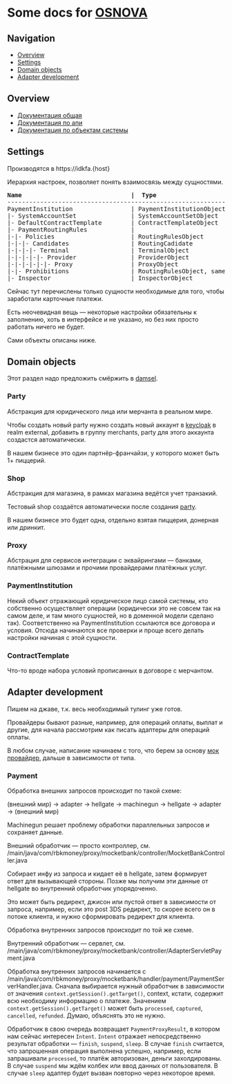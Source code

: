 # Some docs for [OSNOVA](https://rbk.money/osnova/)

## Navigation

- [Overview](#overview)
- [Settings](#settings)
- [Domain objects](#domain-objects)
- [Adapter development](#adapter-development)

## Overview

- [Документация общая](https://rbk.money/osnova/)
- [Документация по апи](https://developer.rbk.money/api/)
- [Документация по объектам системы](https://github.com/rbkmoney/damsel/)

## Settings

Производятся в https://idkfa.{host}

Иерархия настроек, позволяет понять взаимосвязь между сущностями.

<pre>
<b>Name                              |  Type</b>
------------------------------------------------------------------------------
PaymentInstitution                | PaymentInstitutionObject
|- SystemAccountSet               | SystemAccountSetObject
|- DefaultContractTemplate        | ContractTemplateObject
|- PaymentRoutingRules            | 
|-|- Policies                     | RoutingRulesObject
|-|-|- Candidates                 | RoutingCadidate
|-|-|-|- Terminal                 | TerminalObject
|-|-|-|-|- Provider               | ProviderObject
|-|-|-|-|-|- Proxy                | ProxyObject
|-|- Prohibitions                 | RoutingRulesObject, same as policies
|- Inspector                      | InspectorObject
</pre>

Сейчас тут перечислены только сущности необходимые для того, чтобы заработали карточные платежи.

Есть неочевидная вещь — некоторые настройки обязательны к заполнению, хоть в интерфейсе и не указано, но без них просто работать ничего не будет.

Сами объекты описаны ниже.

## Domain objects

Этот раздел надо предложить смёржить в [damsel](https://github.com/rbkmoney/damsel/).

### Party

Абстракция для юридического лица или мерчанта в реальном мире. 

Чтобы создать новый party нужно создать новый аккаунт в [keycloak](https://auth.rbk-pay.dodois.ru/) в realm external, добавить в группу merchants, party для этого аккаунта создастся автоматически.

В нашем бизнесе это один партнёр-франчайзи, у которого может быть 1+ пиццерий.

### Shop

Абстракция для магазина, в рамках магазина ведётся учет транзакий. 

Тестовый shop создаётся автоматически после создания [party](#party). 

В нашем бизнесе это будет одна, отдельно взятая пиццерия, донерная или дринкит.

### Proxy

Абстрация для сервисов интеграции с эквайрингами — банками, платёжными шлюзами и прочими провайдерами платёжных услуг.

### PaymentInstitution

Некий объект отражающий юридическое лицо самой системы, кто собственно осуществляет операции (юридически это не совсем так на самом деле, и там много сущностей, но в доменной модели сделано так). Соответственно на PaymentInstitution ссылаются все договора и условия. Отсюда начинаются все проверки и проще всего делать настройки начиная с этой сущности.

### ContractTemplate

Что-то вроде набора условий прописанных в договоре с мерчантом. 

## Adapter development

Пишем на джаве, т.к. весь необходимый тулинг уже готов.

Провайдеры бывают разные, например, для операций оплаты, выплат и другие, для начала рассмотрим как писать адаптеры для операций оплаты.

В любом случае, написание начинаем с того, что берем за основу [мок провайдер](https://github.com/rbkmoney/proxy-mocketbank), дальше в зависимости от типа.

### Payment

Обработка внешних запросов происходит по такой схеме:

(внешний мир) -> adapter -> hellgate -> machinegun -> hellgate -> adapter -> (внешний мир) 

Machinegun решает проблему обработки параллельных запросов и сохраняет данные.

Внешний обработчик — просто контроллер, см. /main/java/com/rbkmoney/proxy/mocketbank/controller/MocketBankController.java

Собирает инфу из запроса и кидает её в hellgate, затем формирует ответ для вызывающей стороны. Позже мы получим эти данные от hellgate во внутренний обработчик упорядоченно.

Это может быть редирект, джисон или пустой ответ в зависимости от запроса, например, если это post 3DS редирект, то скорее всего он в потоке клиента, и нужно сформировать редирект для клиента.

Обработка внутренних запросов происходит по той же схеме.

Внутренний обработчик — сервлет, см. /main/java/com/rbkmoney/proxy/mocketbank/controller/AdapterServletPayment.java

Обработка внутренних запросов начинается с /main/java/com/rbkmoney/proxy/mocketbank/handler/payment/PaymentServerHandler.java. Сначала выбирается нужный обработчик в зависимости от значения `context.getSession().getTarget()`, context, кстати, содержит всю необходиму информацию о платеже. Значением `context.getSession().getTarget()` может быть `processed`, `captured`, `cancelled`, `refunded`. Думаю, объяснять это не нужно.

Обработчик в свою очередь возвращает `PaymentProxyResult`, в котором нам сейчас интересен `Intent`. `Intent` отражает непосредственно результат обработки — `finish`, `suspend`, `sleep`. В случае `finish` считается, что запрошенная операция выполнена успешно, например, если запрашивали `processed`, то платёж авторизован, деньги захолдированы. В случае `suspend` мы ждём колбек или ввод данных от пользователя. В случае `sleep` адаптер будет вызван повторно через некоторое время.





